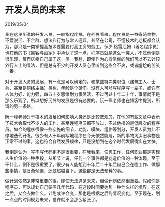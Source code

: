 # 开发人员的未来

2019/05/04

我在这里所说的开发人员，一般指程序员。在外界看来，程序员是一群奇葩生物，不爱说活、不合群、想法和行为与常人迥异。甚至在公司，不懂技术的老板都会认为，那只是一类掌握高技术要需要付高工资的劳工。保罗·格雷厄姆（著名程序员）也在他的书《黑客与画家》中承认了这一点，程序员就是这么一类人，不过他倒是很乐观，反而庆幸自己属于这一类。我想，即使作为心有信仰的我们可以不去计较外行人士的看法，但是总有不少的开发人员心里听到这些会不爽，或者尴尬的苦笑一番。

对于开发人员的发展，有一点是可以确定的，和某些特殊类职位（建筑工人、士兵、甚至是网络主播）类似，年龄是个硬伤。没有人可以写程序写一辈子，或许有人体力好、能力强，四五十岁思维耐力很灵活，不过再过十年二十年，事情就不是那么乐观了。所以想好另外的发展是很有必要的。阮一峰老师也在博客中提到，所谓的另一条路。

阮一峰老师对于技术的发展如何影响人类还是比较悲观的，在他的有些文章中表示了技术会取代不少人的工作，甚至连程序员都不放过，不过他指的是低层次的程序员。如今的程序很像一些实施的细节，功能、模块、组件等划分，开发人员为此不停地迭代开发。很少有人十年前写地程序在今天依然能用，新的事物淘汰旧事物是正常不过的事，这也符合自然发展规律，只是没想到在这个时代发展得实在太快。

我倒是认为，写不写代码倒不是很重要，在我看来，任何工作、任何职业都是实现人生价值的一种手段，从细节上说，任何一个事件都是创造价值的一种体现，至于干什么，倒不是很重要了。很少有人能想到十年后二十年后自己会在哪工作、做那些事情，是日渐倾退，还是超越当下。这些都是无法预料的事。

做计划依然是非常重要的事，即使无法遇见未来，但做计划依然很重要。假如你是程序员，可以规划自己要写几年代码，在这段时间要达到一种什么样的境界，在这之后，又会去做什么。计划或许会变，那也是根据之后的情况变化，至于现在，划一点点的时间规划未来，或许就不会那么紧张了。